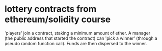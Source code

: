 # lottery contracts from ethereum/solidity course


'players' join a contract, staking a minimum amount of ether. A manager (the public address that started the contract) can 'pick a winner' (through a pseudo random function call). Funds are then dispersed to the winner.